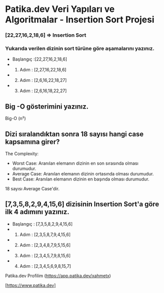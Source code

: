 # Patika.dev Veri Yapıları ve Algoritmalar - Insertion Sort Projesi
### [22,27,16,2,18,6] => Insertion Sort
### Yukarıda verilen dizinin sort türüne göre aşamalarını yazınız. 

* Başlangıç :[22,27,16,2,18,6]
* 1. Adım : [2,27,16,22,18,6]
* 2. Adım : [2,6,16,22,18,27]
* 3. Adım : [2,6,16,18,22,27]

## Big -O gösterimini yazınız.

Big-O (n²)

## Dizi sıralandıktan sonra 18 sayısı hangi case kapsamına girer?

The Complexity:
* Worst Case: Aranılan elemanın dizinin en son sırasında olması durumudur.
* Average Case: Aranılan elemanın dizinin ortasında olması durumudur.
* Best Case: Aranılan elemanın dizinin en başında olması durumudur.

18 sayısı Average Case'dir.

## [7,3,5,8,2,9,4,15,6] dizisinin Insertion Sort'a göre ilk 4 adımını yazınız.

* Başlangıç : [7,3,5,8,2,9,4,15,6]
* 1. Adım : [2,3,5,8,7,9,4,15,6]
* 2. Adım : [2,3,4,8,7,9,5,15,6]
* 3. Adım : [2,3,4,5,7,9,8,15,6]
* 4. Adım : [2,3,4,5,6,9,8,15,7]

Patika.dev Profilim (https://app.patika.dev/xahmetx)

[https://www.patika.dev]


